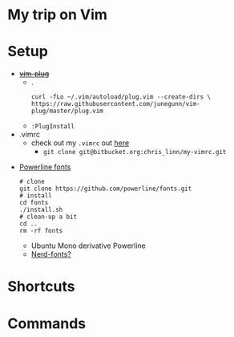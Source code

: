 # My trip on Vim

# Setup
+ ~~[vim-plug](https://github.com/junegunn/vim-plug)~~
    * .
        ```
        curl -fLo ~/.vim/autoload/plug.vim --create-dirs \
        https://raw.githubusercontent.com/junegunn/vim-plug/master/plug.vim
        ```
    * `:PlugInstall`
+ .vimrc
    + check out my `.vimrc` out [here](https://bitbucket.org/chris_linn/my-vimrc)
        * `git clone git@bitbucket.org:chris_linn/my-vimrc.git`
- [Powerline fonts](https://github.com/powerline/fonts)
    ```
    # clone
    git clone https://github.com/powerline/fonts.git
    # install
    cd fonts
    ./install.sh
    # clean-up a bit
    cd ..
    rm -rf fonts
    ```
    * Ubuntu Mono derivative Powerline
    * [Nerd-fonts?](https://github.com/ryanoasis/nerd-fonts)

# Shortcuts


# Commands
